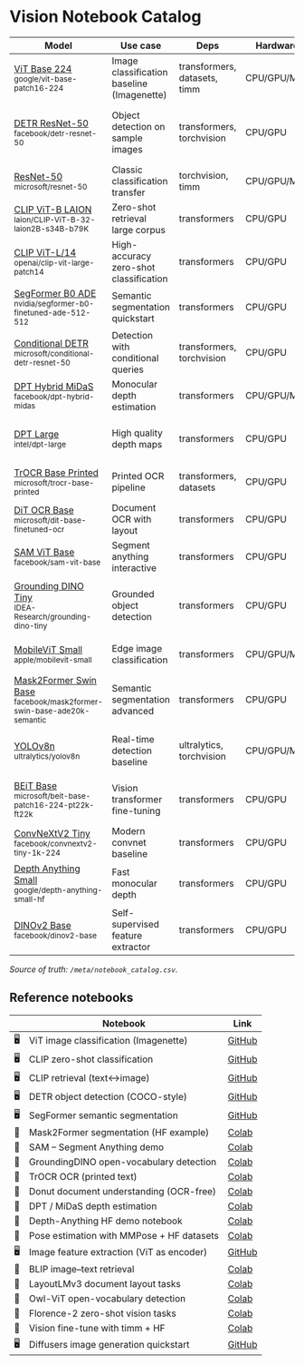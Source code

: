 # Vision Notebook Catalog

| Model | Use case | Deps | Hardware | RAM | Notes | Notebook |
|---|---|---|---|---|---|---|
| [ViT Base 224](https://huggingface.co/google/vit-base-patch16-224)<br><sub>google/vit-base-patch16-224</sub> | Image classification baseline (Imagenette) | transformers, datasets, timm | CPU/GPU/MLX | 4–8GB | Simple fine-tune; CPU okay; MPS expected | vision/vision_notebooks/vision-01-vit-base-224.ipynb |
| [DETR ResNet-50](https://huggingface.co/facebook/detr-resnet-50)<br><sub>facebook/detr-resnet-50</sub> | Object detection on sample images | transformers, torchvision | CPU/GPU | 8–16GB | GPU recommended; CPU slow; MPS expected; check license | vision/vision_notebooks/vision-02-detr-resnet-50.ipynb |
| [ResNet-50](https://huggingface.co/microsoft/resnet-50)<br><sub>microsoft/resnet-50</sub> | Classic classification transfer | torchvision, timm | CPU/GPU/MLX | 4–8GB | Great for benchmarking augmentations | vision/vision_notebooks/vision-03-resnet-50.ipynb |
| [CLIP ViT-B LAION](https://huggingface.co/laion/CLIP-ViT-B-32-laion2B-s34B-b79K)<br><sub>laion/CLIP-ViT-B-32-laion2B-s34B-b79K</sub> | Zero-shot retrieval large corpus | transformers | CPU/GPU | 4–8GB | Needs fp16 on GPU; license review: LAION | vision/vision_notebooks/vision-04-clip-vit-b-laion.ipynb |
| [CLIP ViT-L/14](https://huggingface.co/openai/clip-vit-large-patch14)<br><sub>openai/clip-vit-large-patch14</sub> | High-accuracy zero-shot classification | transformers | CPU/GPU | 8–16GB | Heavy on CPU; prefer GPU; license review | vision/vision_notebooks/vision-05-clip-vit-l-14.ipynb |
| [SegFormer B0 ADE](https://huggingface.co/nvidia/segformer-b0-finetuned-ade-512-512)<br><sub>nvidia/segformer-b0-finetuned-ade-512-512</sub> | Semantic segmentation quickstart | transformers | CPU/GPU | 8–16GB | Resize inputs carefully; MIT license | vision/vision_notebooks/vision-06-segformer-b0-ade.ipynb |
| [Conditional DETR](https://huggingface.co/microsoft/conditional-detr-resnet-50)<br><sub>microsoft/conditional-detr-resnet-50</sub> | Detection with conditional queries | transformers, torchvision | CPU/GPU | 8–16GB | Tune for small objects; add eval script | vision/vision_notebooks/vision-07-conditional-detr.ipynb |
| [DPT Hybrid MiDaS](https://huggingface.co/facebook/dpt-hybrid-midas)<br><sub>facebook/dpt-hybrid-midas</sub> | Monocular depth estimation | transformers | CPU/GPU/MLX | 8–16GB | Use fp16 on GPU; good for robotics | vision/vision_notebooks/vision-08-dpt-hybrid-midas.ipynb |
| [DPT Large](https://huggingface.co/intel/dpt-large)<br><sub>intel/dpt-large</sub> | High quality depth maps | transformers | CPU/GPU | 16–32GB | Memory heavy; crop inputs; Apache-2.0 | vision/vision_notebooks/vision-09-dpt-large.ipynb |
| [TrOCR Base Printed](https://huggingface.co/microsoft/trocr-base-printed)<br><sub>microsoft/trocr-base-printed</sub> | Printed OCR pipeline | transformers, datasets | CPU/GPU | 4–8GB | Needs pillow + sentencepiece; MIT | vision/vision_notebooks/vision-10-trocr-base-printed.ipynb |
| [DiT OCR Base](https://huggingface.co/microsoft/dit-base-finetuned-ocr)<br><sub>microsoft/dit-base-finetuned-ocr</sub> | Document OCR with layout | transformers | CPU/GPU | 8–16GB | Enable fp16; license review: MIT | vision/vision_notebooks/vision-11-dit-ocr-base.ipynb |
| [SAM ViT Base](https://huggingface.co/facebook/sam-vit-base)<br><sub>facebook/sam-vit-base</sub> | Segment anything interactive | transformers | CPU/GPU | 16–32GB | Large prompts; license review: SAM | vision/vision_notebooks/vision-12-sam-vit-base.ipynb |
| [Grounding DINO Tiny](https://huggingface.co/IDEA-Research/grounding-dino-tiny)<br><sub>IDEA-Research/grounding-dino-tiny</sub> | Grounded object detection | transformers | CPU/GPU | 8–16GB | Requires grounding tokens; license review: Apache-2.0 | vision/vision_notebooks/vision-13-grounding-dino-tiny.ipynb |
| [MobileViT Small](https://huggingface.co/apple/mobilevit-small)<br><sub>apple/mobilevit-small</sub> | Edge image classification | transformers | CPU/GPU/MLX | <4GB | Great on mobile; MIT license | vision/vision_notebooks/vision-14-mobilevit-small.ipynb |
| [Mask2Former Swin Base](https://huggingface.co/facebook/mask2former-swin-base-ade20k-semantic)<br><sub>facebook/mask2former-swin-base-ade20k-semantic</sub> | Semantic segmentation advanced | transformers | CPU/GPU | 16–32GB | Prefer GPU; add sliding window | vision/vision_notebooks/vision-15-mask2former-swin-base.ipynb |
| [YOLOv8n](https://huggingface.co/ultralytics/yolov8n)<br><sub>ultralytics/yolov8n</sub> | Real-time detection baseline | ultralytics, torchvision | CPU/GPU/MLX | 4–8GB | Export to ONNX easily; AGPL license review | vision/vision_notebooks/vision-16-yolov8n.ipynb |
| [BEiT Base](https://huggingface.co/microsoft/beit-base-patch16-224-pt22k-ft22k)<br><sub>microsoft/beit-base-patch16-224-pt22k-ft22k</sub> | Vision transformer fine-tuning | transformers | CPU/GPU | 8–16GB | Strong baseline; needs data aug | vision/vision_notebooks/vision-17-beit-base.ipynb |
| [ConvNeXtV2 Tiny](https://huggingface.co/facebook/convnextv2-tiny-1k-224)<br><sub>facebook/convnextv2-tiny-1k-224</sub> | Modern convnet baseline | transformers | CPU/GPU | 4–8GB | Fast inference; record top-1 | vision/vision_notebooks/vision-18-convnextv2-tiny.ipynb |
| [Depth Anything Small](https://huggingface.co/google/depth-anything-small-hf)<br><sub>google/depth-anything-small-hf</sub> | Fast monocular depth | transformers | CPU/GPU | 4–8GB | Runs on MPS; great for AR | vision/vision_notebooks/vision-19-depth-anything-small.ipynb |
| [DINOv2 Base](https://huggingface.co/facebook/dinov2-base)<br><sub>facebook/dinov2-base</sub> | Self-supervised feature extractor | transformers | CPU/GPU | 8–16GB | Use for retrieval; MIT license | vision/vision_notebooks/vision-20-dinov2-base.ipynb |

_Source of truth: `/meta/notebook_catalog.csv`._

## Reference notebooks

| | Notebook | Link |
|---|---|---|
| 🖥️ | ViT image classification (Imagenette) | [GitHub](https://github.com/huggingface/notebooks/blob/main/examples/image_classification.ipynb) |
| 🖥️ | CLIP zero-shot classification | [GitHub](https://github.com/huggingface/notebooks/blob/main/examples/zero_shot_image_classification.ipynb) |
| 🖥️ | CLIP retrieval (text↔image) | [GitHub](https://github.com/huggingface/notebooks/blob/main/examples/image_text_retrieval.ipynb) |
| 🖥️ | DETR object detection (COCO-style) | [GitHub](https://github.com/huggingface/notebooks/blob/main/examples/object_detection.ipynb) |
| 🖥️ | SegFormer semantic segmentation | [GitHub](https://github.com/huggingface/notebooks/blob/main/examples/semantic_segmentation.ipynb) |
| 🚀 | Mask2Former segmentation (HF example) | [Colab](https://colab.research.google.com/github/huggingface/notebooks/blob/main/examples/vision_mask2former.ipynb) |
| 🚀 | SAM – Segment Anything demo | [Colab](https://colab.research.google.com/github/facebookresearch/segment-anything/blob/main/notebooks/automatic_mask_generator_example.ipynb) |
| 🚀 | GroundingDINO open-vocabulary detection | [Colab](https://colab.research.google.com/github/IDEA-Research/GroundingDINO/blob/main/demo/GroundingDINO_Demo.ipynb) |
| 🚀 | TrOCR OCR (printed text) | [Colab](https://colab.research.google.com/github/huggingface/notebooks/blob/main/examples/ocr.ipynb) |
| 🚀 | Donut document understanding (OCR-free) | [Colab](https://colab.research.google.com/github/clovaai/donut/blob/master/demo.ipynb) |
| 🚀 | DPT / MiDaS depth estimation | [Colab](https://colab.research.google.com/github/isl-org/MiDaS/blob/master/notebooks/midas.ipynb) |
| 🚀 | Depth-Anything HF demo notebook | [Colab](https://colab.research.google.com/github/LiheYoung/Depth-Anything/blob/main/notebooks/depth_anything_v2_demo.ipynb) |
| 🚀 | Pose estimation with MMPose + HF datasets | [Colab](https://colab.research.google.com/github/open-mmlab/mmpose/blob/main/demo/MMPose_Tutorial.ipynb) |
| 🖥️ | Image feature extraction (ViT as encoder) | [GitHub](https://github.com/huggingface/notebooks/blob/main/examples/image_feature_extraction.ipynb) |
| 🚀 | BLIP image–text retrieval | [Colab](https://colab.research.google.com/github/salesforce/BLIP/blob/main/notebooks/demo.ipynb) |
| 🚀 | LayoutLMv3 document layout tasks | [Colab](https://colab.research.google.com/github/huggingface/notebooks/blob/main/examples/layoutlmv3_document_ai.ipynb) |
| 🚀 | Owl-ViT open-vocabulary detection | [Colab](https://colab.research.google.com/github/google-research/scenic/blob/main/scenic/projects/owl_vit/notebooks/OWLv2_demo.ipynb) |
| 🚀 | Florence-2 zero-shot vision tasks | [Colab](https://colab.research.google.com/github/microsoft/Florence-2/blob/main/notebooks/florence2_demo.ipynb) |
| 🚀 | Vision fine-tune with timm + HF | [Colab](https://colab.research.google.com/github/huggingface/notebooks/blob/main/examples/vision_timm_finetune.ipynb) |
| 🖥️ | Diffusers image generation quickstart | [GitHub](https://github.com/huggingface/notebooks/blob/main/diffusers/stable_diffusion/stable_diffusion_intro.ipynb) |
